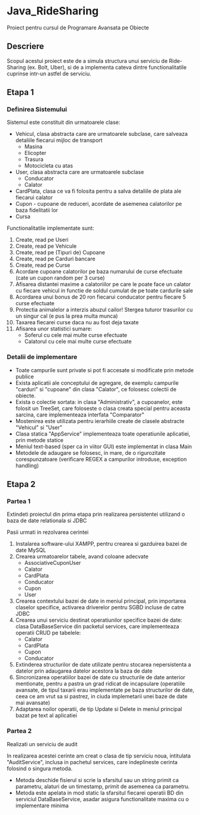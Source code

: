 # Java_RideSharing
Proiect pentru cursul de Programare Avansata pe Obiecte

## Descriere
Scopul acestui proiect este de a simula structura unui serviciu de Ride-Sharing (ex. Bolt, Uber), si de a implementa cateva dintre functionalitatile 
cuprinse intr-un astfel de serviciu.

## Etapa 1

### Definirea Sistemului
Sistemul este constituit din urmatoarele clase:

* Vehicul, clasa abstracta care are urmatoarele subclase, care salveaza detaliile fiecarui mijloc de transport
  + Masina
  + Elicopter
  + Trasura
  + Motocicleta cu atas
* User, clasa abstracta care are urmatoarele subclase
  + Conducator
  + Calator
* CardPlata, clasa ce va fi folosita pentru a salva detaliile de plata ale fiecarui calator
* Cupon - cupoane de reduceri, acordate de asemenea calatorilor pe baza fidelitatii lor
* Cursa

Functionalitatile implementate sunt:
1. Create, read pe Useri
2. Create, read pe Vehicule
3. Create, read pe (Tipuri de) Cupoane
4. Create, read pe Carduri bancare
5. Create, read pe Curse
6. Acordare cupoane calatorilor pe baza numarului de curse efectuate (cate un cupon random per 3 curse)
7. Afisarea distantei maxime a calatoriilor pe care le poate face un calator cu fiecare vehicul in functie de soldul cumulat de pe toate cardurile sale
8. Acordarea unui bonus de 20 ron fiecarui conducator pentru fiecare 5 curse efectuate
9. Protectia animalelor a interzis abuzul cailor! Stergea tuturor trasurilor cu un singur cal (e pus la prea multa munca)
10. Taxarea fiecarei curse daca nu au fost deja taxate
11. Afisarea unor statistici sumare:
    * Soferul cu cele mai multe curse efectuate
  	* Calatorul cu cele mai multe curse efectuate


### Detalii de implementare
* Toate campurile sunt private si pot fi accesate si modificate prin metode publice
* Exista aplicatii ale conceptului de agregare, de exemplu campurile "carduri" si "cupoane" din clasa "Calator", ce folosesc colectii de obiecte.
* Exista o colectie sortata: in clasa "Administrativ", a cupoanelor, este folosit un TreeSet, care foloseste o clasa creata special pentru aceasta sarcina, care implementeaza interfata "Comparator"
* Mostenirea este utilizata pentru ierarhiile create de clasele abstracte "Vehicul" si "User"
* Clasa statica "AppService" implementeaza toate operatiunile aplicatiei, prin metode statice
* Meniul text-based (sper ca in viitor GUI) este implementat in clasa Main
* Metodele de adaugare se folosesc, in mare, de o rigurozitate corespunzatoare (verificare REGEX a campurilor introduse, exception handling)


## Etapa 2
### Partea 1 
Extindeti proiectul din prima etapa prin realizarea persistentei utilizand o baza de date relationala si JDBC

Pasii urmati in rezolvarea cerintei
1. Instalarea software-ului XAMPP, pentru crearea si gazduirea bazei de date MySQL
2. Crearea urmatoarelor tabele, avand coloane adecvate
    * AssociativeCuponUser
    * Calator
    * CardPlata
    * Conducator
    * Cupon
    * User
3. Crearea contextului bazei de date in meniul principal, prin importarea claselor specifice, activarea driverelor pentru SGBD incluse de catre JDBC
4. Crearea unui serviciu destinat operatiunilor specifice bazei de date: clasa DataBaseService din packetul services, care implementeaza operatii CRUD pe tabelele:
    * Calator
    * CardPlata
    * Cupon
    * Conducator
5. Extinderea structurilor de date utilizate pentru stocarea nepersistenta a datelor prin adaugarea datelor acestora la baza de date
6. Sincronizarea operatiilor bazei de date cu structurile de date anterior mentionate, pentru a pastra un grad ridicat de incapsulare (operatiile avansate, de tipul taxarii erau implementate pe baza structurilor de date, ceea ce am vrut sa si pastrez, in ciuda implemetarii unei baze de date mai avansate)
7. Adaptarea noilor operatii, de tip Update si Delete in meniul principal bazat pe text al aplicatiei

### Partea 2
Realizati un serviciu de audit

In realizarea acestei cerinte am creat o clasa de tip serviciu noua, intitulata "AuditService", inclusa in pachetul services, care indeplineste cerinta folosind o singura metoda.
  * Metoda deschide fisierul si scrie la sfarsitul sau un string primit ca parametru, alaturi de un timestamp, primit de asemenea ca parametru.
  * Metoda este apelata in mod static la sfarsitul fiecarei operatii BD din serviciul DataBaseService, asadar asigura functionalitate maxima cu o implementare minima
